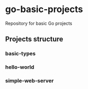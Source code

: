 # go-basic-projects

Repository for basic Go projects

## Projects structure 

### basic-types

### hello-world

### simple-web-server
